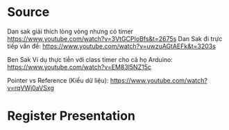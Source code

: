 
# Source
Dan sak giải thích lòng vòng nhưng có timer
https://www.youtube.com/watch?v=3VtGCPIoBfs&t=2675s
Dan Sak đi trực tiếp vấn đề:
https://www.youtube.com/watch?v=uwzuAGtAEFk&t=3203s

Ben Sak
Ví dụ thực tiễn với class timer cho cả họ Arduino: https://www.youtube.com/watch?v=EM83l5NZ15c

Pointer vs Reference (Kiểu dữ liệu): https://www.youtube.com/watch?v=rqVWj0aVSxg



# Register Presentation